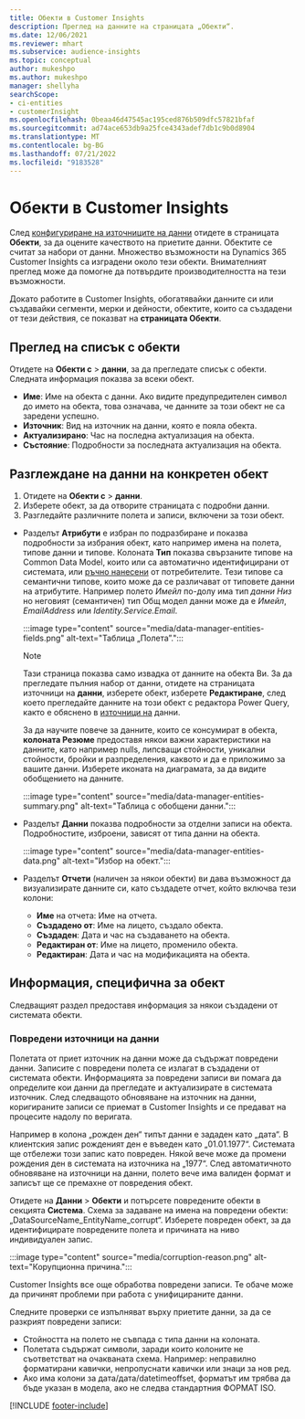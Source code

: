 ```yaml
---
title: Обекти в Customer Insights
description: Преглед на данните на страницата „Обекти“.
ms.date: 12/06/2021
ms.reviewer: mhart
ms.subservice: audience-insights
ms.topic: conceptual
author: mukeshpo
ms.author: mukeshpo
manager: shellyha
searchScope:
- ci-entities
- customerInsight
ms.openlocfilehash: 0beaa46d47545ac195ced876b509dfc57821bfaf
ms.sourcegitcommit: ad74ace653db9a25fce4343adef7db1c9b0d8904
ms.translationtype: MT
ms.contentlocale: bg-BG
ms.lasthandoff: 07/21/2022
ms.locfileid: "9183528"
---
```

# <a name="entities-in-customer-insights"></a>Обекти в Customer Insights

След [конфигуриране на източниците на данни](data-sources.md) отидете в страницата **Обекти**, за да оцените качеството на приетите данни. Обектите се считат за набори от данни. Множество възможности на Dynamics 365 Customer Insights са изградени около тези обекти. Внимателният преглед може да помогне да потвърдите производителността на тези възможности.

Докато работите в Customer Insights, обогатявайки данните си или създавайки сегменти, мерки и дейности, обектите, които са създадени от тези действия, се показват на **страницата Обекти**.

## <a name="view-a-list-of-entities"></a>Преглед на списък с обекти

Отидете на **Обекти с** > **данни**, за да прегледате списък с обекти. Следната информация показва за всеки обект.

- **Име**: Име на обекта с данни. Ако видите предупредителен символ до името на обекта, това означава, че данните за този обект не са заредени успешно.
- **Източник**: Вид на източник на данни, която е пояла обекта.
- **Актуализирано**: Час на последна актуализация на обекта.
- **Състояние**: Подробности за последната актуализация на обекта.

## <a name="explore-a-specific-entitys-data"></a>Разглеждане на данни на конкретен обект

1. Отидете на **Обекти с** > **данни**.
1. Изберете обект, за да отворите страницата с подробни данни.  
1. Разгледайте различните полета и записи, включени за този обект.

- Разделът **Атрибути** е избран по подразбиране и показва подробности за избрания обект, като например имена на полета, типове данни и типове. Колоната **Тип** показва свързаните типове на Common Data Model, които или са автоматично идентифицирани от системата, или [ръчно нанесени](map-entities.md) от потребителите. Тези типове са семантични типове, които може да се различават от типовете данни на атрибутите. Например полето *Имейл* по-долу има тип *данни Низ* но неговият (семантичен) тип Общ модел данни може да е *Имейл*, *EmailAddress* или *Identity.Service.Email*.

   :::image type="content" source="media/data-manager-entities-fields.png" alt-text="Таблица „Полета”.":::

   > [!NOTE]
   > Тази страница показва само извадка от данните на обекта Ви. За да прегледате пълния набор от данни, отидете на страницата източници на **данни**, изберете обект, изберете **Редактиране**, след което прегледайте данните на този обект с редактора Power Query, както е обяснено в [източници на](data-sources.md) данни.

   За да научите повече за данните, които се консумират в обекта, **колоната Резюме** предоставя някои важни характеристики на данните, като например nulls, липсващи стойности, уникални стойности, бройки и разпределения, каквото и да е приложимо за вашите данни. Изберете иконата на диаграмата, за да видите обобщението на данните.

   :::image type="content" source="media/data-manager-entities-summary.png" alt-text="Таблица с обобщени данни.":::

- Разделът **Данни** показва подробности за отделни записи на обекта. Подробностите, изброени, зависят от типа данни на обекта.

   :::image type="content" source="media/data-manager-entities-data.png" alt-text="Избор на обект.":::

- Разделът **Отчети** (наличен за някои обекти) ви дава възможност да визуализирате данните си, като създадете отчет, който включва тези колони:

  - **Име** на отчета: Име на отчета.
  - **Създадено от**: Име на лицето, създало обекта.
  - **Създаден**: Дата и час на създаването на обекта.
  - **Редактиран от**: Име на лицето, променило обекта.
  - **Редактиран**: Дата и час на модификацията на обекта.

## <a name="entity-specific-information"></a>Информация, специфична за обект

Следващият раздел предоставя информация за някои създадени от системата обекти.

### <a name="corrupted-data-sources"></a>Повредени източници на данни

Полетата от приет източник на данни може да съдържат повредени данни. Записите с повредени полета се излагат в създадени от системата обекти. Информацията за повредени записи ви помага да определите кои данни да прегледате и актуализирате в системата източник. След следващото обновяване на източник на данни, коригираните записи се приемат в Customer Insights и се предават на процесите надолу по веригата. 

Например в колона „рожден ден“ типът данни е зададен като „дата“. В клиентския запис рожденият ден е въведен като „01.01.1977“. Системата ще отбележи този запис като повреден. Някой вече може да промени рождения ден в системата на източника на „1977“. След автоматичното обновяване на източници на данни, полето вече има валиден формат и записът ще се премахне от повредения обект.

Отидете на **Данни** > **Обекти** и потърсете повредените обекти в секцията **Система**. Схема за задаване на имена на повредени обекти: „DataSourceName_EntityName_corrupt“. Изберете повреден обект, за да идентифицирате повредените полета и причината на ниво индивидуален запис.

   :::image type="content" source="media/corruption-reason.png" alt-text="Корупционна причина.":::

Customer Insights все още обработва повредени записи. Те обаче може да причинят проблеми при работа с унифицираните данни.

Следните проверки се изпълняват върху приетите данни, за да се разкрият повредени записи:

- Стойността на полето не съвпада с типа данни на колоната.
- Полетата съдържат символи, заради които колоните не съответстват на очакваната схема. Например: неправилно форматирани кавички, непропуснати кавички или знаци за нов ред.
- Ако има колони за дата/дата/datetimeoffset, форматът им трябва да бъде указан в модела, ако не следва стандартния ФОРМАТ ISO.

[!INCLUDE [footer-include](includes/footer-banner.md)]
